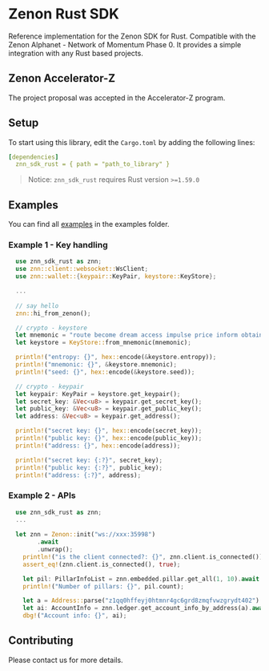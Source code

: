 # Zenon Rust SDK

Reference implementation for the Zenon SDK for Rust. Compatible with the Zenon Alphanet - Network of Momentum Phase 0. It provides a simple integration with any Rust based projects.

## Zenon Accelerator-Z 

The project proposal was accepted in the Accelerator-Z program.

## Setup

To start using this library, edit the `Cargo.toml` by adding the following lines: 

```yaml
[dependencies]
  znn_sdk_rust = { path = "path_to_library" }
```

> Notice: `znn_sdk_rust` requires Rust version `>=1.59.0`

## Examples

You can find all [examples](./examples) in the examples folder.

### Example 1 - Key handling
```rust
  use znn_sdk_rust as znn;
  use znn::client::websocket::WsClient;
  use znn::wallet::{keypair::KeyPair, keystore::KeyStore};

  ...
  
  // say hello
  znn::hi_from_zenon();

  // crypto - keystore
  let mnemonic = "route become dream access impulse price inform obtain engage ski believe awful absent pig thing vibrant possible exotic flee pepper marble rural fire fancy".to_string();
  let keystore = KeyStore::from_mnemonic(mnemonic);

  println!("entropy: {}", hex::encode(&keystore.entropy));
  println!("mnemonic: {}", &keystore.mnemonic);
  println!("seed: {}", hex::encode(&keystore.seed));

  // crypto - keypair
  let keypair: KeyPair = keystore.get_keypair();
  let secret_key: &Vec<u8> = keypair.get_secret_key();
  let public_key: &Vec<u8> = keypair.get_public_key();
  let address: &Vec<u8> = keypair.get_address();

  println!("secret key: {}", hex::encode(secret_key));
  println!("public key: {}", hex::encode(public_key));
  println!("address: {}", hex::encode(address));

  println!("secret key: {:?}", secret_key);
  println!("public key: {:?}", public_key);
  println!("address: {:?}", address);
```

### Example 2 - APIs
```rust
  use znn_sdk_rust as znn;
  ...
  
  let znn = Zenon::init("ws://xxx:35998")
        .await
        .unwrap();
    println!("is the client connected?: {}", znn.client.is_connected());
    assert_eq!(znn.client.is_connected(), true);

    let pil: PillarInfoList = znn.embedded.pillar.get_all(1, 10).await.unwrap();
    println!("Number of pillars: {}", pil.count);

    let a = Address::parse("z1qq0hffeyj0htmnr4gc6grd8zmqfvwzgrydt402").unwrap();
    let ai: AccountInfo = znn.ledger.get_account_info_by_address(a).await.unwrap();
    dbg!("Account info: {}", ai);
```

## Contributing

Please contact us for more details.
